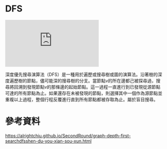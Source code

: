 # DFS

![](https://alrightchiu.github.io/SecondRound/graph-depth-first-searchdfsshen-du-you-xian-sou-xun.html)

深度優先搜尋演算法（DFS）是一種用於遍歷或搜尋樹或圖的演算法。沿著樹的深度遍歷樹的節點，儘可能深的搜尋樹的分支。當節點v的所在邊都己被探尋過，搜尋將回溯到發現節點v的那條邊的起始節點。這一過程一直進行到已發現從源節點可達的所有節點為止。如果還存在未被發現的節點，則選擇其中一個作為源節點並重複以上過程，整個行程反覆進行直到所有節點都被存取為止。屬於盲目搜尋。

# 參考資料

https://alrightchiu.github.io/SecondRound/graph-depth-first-searchdfsshen-du-you-xian-sou-xun.html
